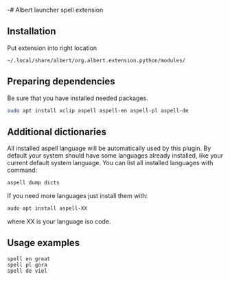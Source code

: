 -# Albert launcher spell extension


## Installation
Put extension into right location
```
~/.local/share/albert/org.albert.extension.python/modules/
```

## Preparing dependencies

Be sure that you have installed needed packages.
```bash
sudo apt install xclip aspell aspell-en aspell-pl aspell-de
```

## Additional dictionaries

All installed aspell language will be automatically used by this plugin. By default your system should have some languages already installed, like your current default system language. You can list all installed languages with command:
```bash
aspell dump dicts
```
If you need more languages just install them with:
```bash
audo apt install aspell-XX
```
where XX is your language iso code.

## Usage examples
```
spell en great
spell pl góra
spell de viel
```
